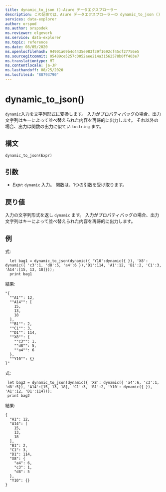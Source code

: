 ```yaml
---
title: dynamic_to_json ()-Azure データエクスプローラー
description: この記事では、Azure データエクスプローラーの dynamic_to_json () について説明します。
services: data-explorer
author: orspod
ms.author: orspodek
ms.reviewer: elgevork
ms.service: data-explorer
ms.topic: reference
ms.date: 08/05/2020
ms.openlocfilehash: 94901a69b4c4435e983f39f1692cf45cf27756e5
ms.sourcegitcommit: 05489ce5257c0052aee214a31562578b0ff403e7
ms.translationtype: MT
ms.contentlocale: ja-JP
ms.lasthandoff: 08/25/2020
ms.locfileid: "88793790"
---
```

# <a name="dynamic_to_json"></a>dynamic_to_json()

`dynamic`入力を文字列形式に変換します。
入力がプロパティバッグの場合、出力文字列はキーによって並べ替えられた内容を再帰的に出力します。 それ以外の場合、出力は関数の出力に似てい `tostring` ます。

## <a name="syntax"></a>構文

`dynamic_to_json(Expr)`

## <a name="arguments"></a>引数

* *Expr*: `dynamic` 入力。 関数は、1つの引数を受け取ります。

## <a name="returns"></a>戻り値

入力の文字列形式を返し `dynamic` ます。 入力がプロパティバッグの場合、出力文字列はキーによって並べ替えられた内容を再帰的に出力します。

## <a name="examples"></a>例

式:

```kusto
  let bag1 = dynamic_to_json(dynamic({ 'Y10':dynamic({ }), 'X8': dynamic({ 'c3':1, 'd8':5, 'a4':6 }),'D1':114, 'A1':12, 'B1':2, 'C1':3, 'A14':[15, 13, 18]}));
  print bag1
```
  
結果:

```
"{
  ""A1"": 12,
  ""A14"": [
    15,
    13,
    18
  ],
  ""B1"": 2,
  ""C1"": 3,
  ""D1"": 114,
  ""X8"": {
    ""c3"": 1,
    ""d8"": 5,
    ""a4"": 6
  },
  ""Y10"": {}
}"
```

式:

```kusto
 let bag2 = dynamic_to_json(dynamic({ 'X8': dynamic({ 'a4':6, 'c3':1, 'd8':5}), 'A14':[15, 13, 18], 'C1':3, 'B1':2, 'Y10': dynamic({ }), 'A1':12, 'D1':114}));
 print bag2
```
 
結果:

```
{
  "A1": 12,
  "A14": [
    15,
    13,
    18
  ],
  "B1": 2,
  "C1": 3,
  "D1": 114,
  "X8": {
    "a4": 6,
    "c3": 1,
    "d8": 5
  },
  "Y10": {}
}
```
